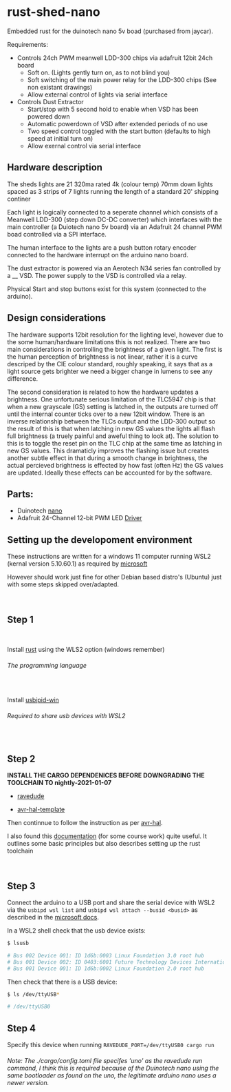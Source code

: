 # rust-shed-nano

Embedded rust for the duinotech nano 5v boad (purchased from jaycar).

Requirements:

- Controls 24ch PWM meanwell LDD-300 chips via adafruit 12bit 24ch board
  - Soft on. (Lights gently turn on, as to not blind you)
  - Soft switching of the main power relay for the LDD-300 chips (See non existant drawings)
  - Allow external control of lights via serial interface
- Controls Dust Extractor
  - Start/stop with 5 second hold to enable when VSD has been powered down
  - Automatic powerdown of VSD after extended periods of no use
  - Two speed control toggled with the start button (defaults to high speed at initial turn on)
  - Allow exernal control via serial interface

## Hardware description

The sheds lights are 21 320ma rated 4k (colour temp) 70mm down lights spaced as 3 strips of 7 lights running the length of a standard 20' shipping continer

Each light is logically connected to a seperate channel which consists of a Meanwell LDD-300 (step down DC-DC converter) which interfaces with the main controller (a Duiotech nano 5v board) via an Adafruit 24 channel PWM boad controlled via a SPI interface.

The human interface to the lights are a push button rotary encoder connected to the hardware interrupt on the arduino nano board.

The dust extractor is powered via an Aerotech N34 series fan controlled by a \_\_ VSD. The power supply to the VSD is controlled via a relay.

Physical Start and stop buttons exist for this system (connected to the arduino).

## Design considerations

The hardware supports 12bit resolution for the lighting level, however due to the some human/hardware limitations this is not realized. There are two main considerations in controlling the brightness of a given light. The first is the human perception of brightness is not linear, rather it is a curve descriped by the CIE colour standard, roughly speaking, it says that as a light source gets brighter we need a bigger change in lumens to see any difference.

The second consideration is related to how the hardware updates a brightness. One unfortunate serious limitation of the TLC5947 chip is that when a new grayscale (GS) setting is latched in, the outputs are turned off until the internal counter ticks over to a new 12bit window. There is an inverse relationship between the TLCs output and the LDD-300 output so the result of this is that when latching in new GS values the lights all flash full brightness (a truely painful and aweful thing to look at). The solution to this is to toggle the reset pin on the TLC chip at the same time as latching in new GS values. This dramaticly improves the flashing issue but creates another subtle effect in that during a smooth change in brightness, the actual percieved brightness is effected by how fast (often Hz) the GS values are updated. Ideally these effects can be accounted for by the software.

## Parts:

- Duinotech [nano](https://www.jaycar.com.au/duinotech-nano-board-arduino-compatible/p/XC4414)
- Adafruit 24-Channel 12-bit PWM LED [Driver](https://www.adafruit.com/product/1429)

## Setting up the developoment environment

These instructions are written for a windows 11 computer running WSL2 (kernal version 5.10.60.1) as required by [microsoft](https://devblogs.microsoft.com/commandline/connecting-usb-devices-to-wsl/)

However should work just fine for other Debian based distro's (Ubuntu) just with some steps skipped over/adapted.

<br/>

## Step 1

<br/>

Install [rust](https://www.rust-lang.org/tools/install) using the WLS2 option (windows remember)

###### The programming language

<br/>

Install [usbipid-win](https://github.com/dorssel/usbipd-win/releases)

###### Required to share usb devices with WSL2

<br/>

## Step 2

**INSTALL THE CARGO DEPENDENICES BEFORE DOWNGRADING THE TOOLCHAIN TO nightly-2021-01-07**

- [ravedude](https://github.com/Rahix/avr-hal/blob/main/ravedude)

- [avr-hal-template](https://github.com/Rahix/avr-hal-template)

Then continnue to follow the instruction as per [avr-hal](https://github.com/Rahix/avr-hal).

I also found this [documentation](https://rustduino.shivammalhotra.dev/install) (for some course work) quite useful. It outlines some basic principles but also describes setting up the rust toolchain

<br/>

## Step 3

Connect the arduino to a USB port and share the serial device with WSL2 via the
`usbipd wsl list` and `usbipd wsl attach --busid <busid>` as described in the [microsoft docs](https://devblogs.microsoft.com/commandline/connecting-usb-devices-to-wsl/).

In a WSL2 shell check that the usb device exists:

```bash
$ lsusb

# Bus 002 Device 001: ID 1d6b:0003 Linux Foundation 3.0 root hub
# Bus 001 Device 002: ID 0403:6001 Future Technology Devices International, Ltd FT232 Serial (UART) IC <- THIS IS THE ARDUINO
# Bus 001 Device 001: ID 1d6b:0002 Linux Foundation 2.0 root hub
```

Then check that there is a USB device:

```bash
$ ls /dev/ttyUSB*

# /dev/ttyUSB0
```

## Step 4

Specify this device when running `RAVEDUDE_PORT=/dev/ttyUSB0 cargo run`

###### Note: The ./cargo/config.toml  file specifes 'uno' as the ravedude run command, I think this is required because of the Duinotech nano using the same bootloader as found on the uno, the legitimate arduino nano uses a newer version.